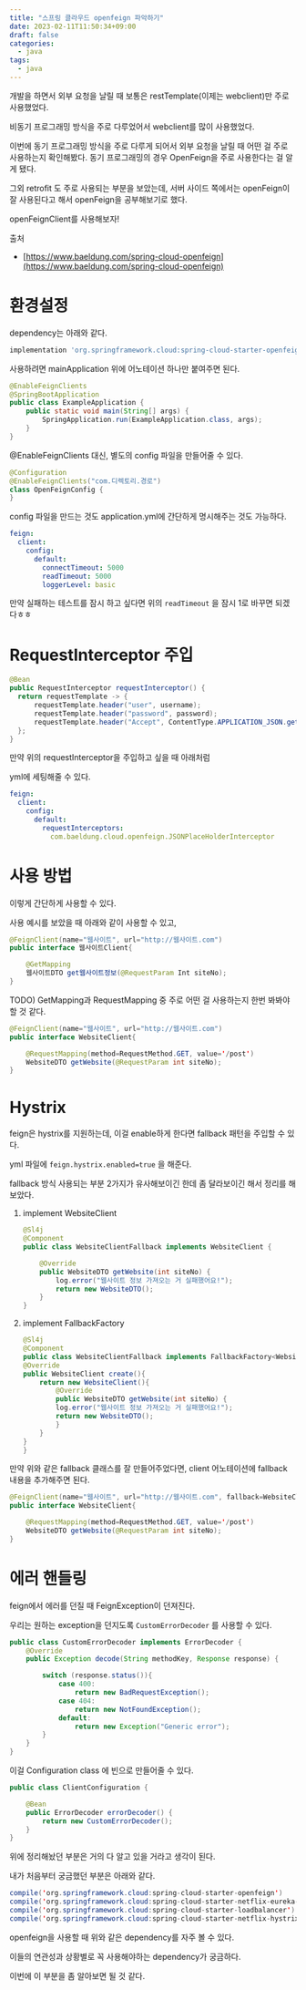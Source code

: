```yaml
---
title: "스프링 클라우드 openfeign 파악하기"
date: 2023-02-11T11:50:34+09:00
draft: false
categories:
  - java
tags:
  - java
---
```



개발을 하면서 외부 요청을 날릴 때 보통은 restTemplate(이제는 webclient)만 주로 사용했었다. 

비동기 프로그래밍 방식을 주로 다루었어서 webclient를 많이 사용했었다.

이번에 동기 프로그래밍 방식을 주로 다루게 되어서 외부 요청을 날릴 때 어떤 걸 주로 사용하는지 확인해봤다. 동기 프로그래밍의 경우 OpenFeign을 주로 사용한다는 걸 알게 됐다.

그외 retrofit 도 주로 사용되는 부분을 보았는데, 서버 사이드 쪽에서는 openFeign이 잘 사용된다고 해서 openFeign을 공부해보기로 했다.

openFeignClient를 사용해보자!

출처

- [https://www.baeldung.com/spring-cloud-openfeign](https://www.baeldung.com/spring-cloud-openfeign)

# 환경설정

dependency는 아래와 같다.

```jsx
implementation 'org.springframework.cloud:spring-cloud-starter-openfeign:3.1.3'
```

사용하려면 mainApplication 위에 어노테이션 하나만 붙여주면 된다.

```java
@EnableFeignClients
@SpringBootApplication
public class ExampleApplication {
    public static void main(String[] args) {
        SpringApplication.run(ExampleApplication.class, args);
    }
}
```

@EnableFeignClients 대신, 별도의 config 파일을 만들어줄 수 있다.

```java
@Configuration
@EnableFeignClients("com.디렉토리.경로")
class OpenFeignConfig {
}
```

config 파일을 만드는 것도 application.yml에 간단하게 명시해주는 것도 가능하다.

```yaml
feign:
  client:
    config:
      default:
        connectTimeout: 5000
        readTimeout: 5000
        loggerLevel: basic
```

만약 실패하는 테스트를 잠시 하고 싶다면
위의 `readTimeout` 을 잠시 1로 바꾸면 되겠다ㅎㅎ

# RequestInterceptor 주입

```java
@Bean
public RequestInterceptor requestInterceptor() {
  return requestTemplate -> {
      requestTemplate.header("user", username);
      requestTemplate.header("password", password);
      requestTemplate.header("Accept", ContentType.APPLICATION_JSON.getMimeType());
  };
}
```

만약 위의 requestInterceptor을 주입하고 싶을 때 아래처럼

yml에 세팅해줄 수 있다.

```yaml
feign:
  client:
    config:
      default:
        requestInterceptors:
          com.baeldung.cloud.openfeign.JSONPlaceHolderInterceptor
```

# 사용 방법

이렇게 간단하게 사용할 수 있다.

사용 예시를 보았을 때 아래와 같이 사용할 수 있고,

```java
@FeignClient(name="웹사이트", url="http://웹사이트.com")
public interface 웹사이트Client{

	@GetMapping
 	웹사이트DTO get웹사이트정보(@RequestParam Int siteNo);
}
```

TODO) GetMapping과 RequestMapping 중 주로 어떤 걸 사용하는지 한번 봐봐야 할 것 같다.

```java
@FeignClient(name="웹사이트", url="http://웹사이트.com")
public interface WebsiteClient{

	@RequestMapping(method=RequestMethod.GET, value='/post')
  	WebsiteDTO getWebsite(@RequestParam int siteNo);
}
```

# Hystrix

feign은 hystrix를 지원하는데, 이걸 enable하게 한다면 fallback 패턴을 주입할 수 있다.

yml 파일에 `feign.hystrix.enabled=true` 을 해준다.

fallback 방식 사용되는 부분 2가지가 유사해보이긴 한데 좀 달라보이긴 해서 정리를 해보았다.

1. implement WebsiteClient
    
    ```java
    @Sl4j
    @Component 
    public class WebsiteClientFallback implements WebsiteClient {
    
        @Override
        public WebsiteDTO getWebsite(int siteNo) {
            log.error("웹사이트 정보 가져오는 거 실패했어요!");
            return new WebsiteDTO();
        }
    }
    ```
    
2. implement FallbackFactory<WebsiteClient>
    
    ```java
    @Sl4j
    @Component 
    public class WebsiteClientFallback implements FallbackFactory<WebsiteClient> {
	@Override
	public WebsiteClient create(){
		return new WebsiteClient(){
			@Override
			public WebsiteDTO getWebsite(int siteNo) {
			log.error("웹사이트 정보 가져오는 거 실패했어요!");
			return new WebsiteDTO();
			}	
		}
	}
    }
    ```
    

만약 위와 같은 fallback 클래스를 잘 만들어주었다면,
client 어노테이션에 fallback 내용을 추가해주면 된다.

```java
@FeignClient(name="웹사이트", url="http://웹사이트.com", fallback=WebsiteClientFallback.class)
public interface WebsiteClient{

	@RequestMapping(method=RequestMethod.GET, value='/post')
  	WebsiteDTO getWebsite(@RequestParam int siteNo);
}
```

# 에러 핸들링

feign에서 에러를 던질 때 FeignException이 던져진다.

우리는 원하는 exception을 던지도록 `CustomErrorDecoder` 를 사용할 수 있다.

```java
public class CustomErrorDecoder implements ErrorDecoder {
    @Override
    public Exception decode(String methodKey, Response response) {

        switch (response.status()){
            case 400:
                return new BadRequestException();
            case 404:
                return new NotFoundException();
            default:
                return new Exception("Generic error");
        }
    }
}
```

이걸 Configuration class 에 빈으로 만들어줄 수 있다.

```java
public class ClientConfiguration {

    @Bean
    public ErrorDecoder errorDecoder() {
        return new CustomErrorDecoder();
    }
}
```

위에 정리해놨던 부분은 거의 다 알고 있을 거라고 생각이 된다.

내가 처음부터 궁금했던 부분은 아래와 같다.

```java
compile('org.springframework.cloud:spring-cloud-starter-openfeign')
compile('org.springframework.cloud:spring-cloud-starter-netflix-eureka-client')
compile('org.springframework.cloud:spring-cloud-starter-loadbalancer')
compile('org.springframework.cloud:spring-cloud-starter-netflix-hystrix')
```

openfeign을 사용할 때 위와 같은 dependency를 자주 볼 수 있다.

이들의 연관성과 상황별로 꼭 사용해야하는 dependency가 궁금하다.

이번에 이 부분을 좀 알아보면 될 것 같다.
